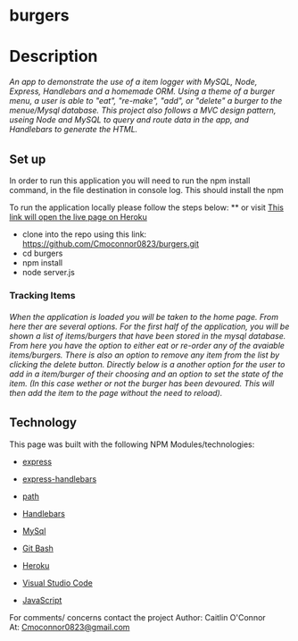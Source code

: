 # burgers

<h1>Description</h1>
<h6>An app to demonstrate the use of a item logger with MySQL, Node, Express, Handlebars and a homemade ORM. Using a theme of a burger menu, a user is able to "eat", "re-make", "add", or "delete" a burger to the menue/Mysql database. This project also follows a MVC design pattern, useing Node and MySQL to query and route data in the app, and Handlebars to generate the HTML.</h6>

<h2>Set up</h2>
In order to run this application you will need to run the npm install command, in the file destination in console log. This should install the npm 

To run the application locally  please follow the steps below:
** or visit [This link will open the live page on Heroku](https://aqueous-depths-69405.herokuapp.com/)


* clone into the repo using this link: https://github.com/Cmoconnor0823/burgers.git 
* cd burgers
* npm install
* node server.js 


<h3>Tracking Items</h3>
<h6>When the application is loaded you will be taken to the home page. From here ther are several options. For the first half of the application, you will be shown a list of items/burgers that have been stored in the mysql database. From here you have the option to either eat or re-order any of the avaiable items/burgers. There is also an option to remove any item from the list by clicking the delete button. Directly below is a another option for the user to add in a item/burger of their choosing and an option to set the state of the item. (In this case wether or not the burger has been devoured. This will then add the item to the page without the need to reload).</h6>



<h2>Technology</h2>
This page was built with the following NPM Modules/technologies:


* [express](https://www.npmjs.com/package/express)

* [express-handlebars](https://www.npmjs.com/package/express-handlebars)

* [path](https://www.npmjs.com/package/path)

* [Handlebars](https://handlebarsjs.com/)

* [MySql](https://www.mysql.com/)

* [Git Bash](https://gitforwindows.org/)

* [Heroku](https://id.heroku.com/login)

* [Visual Studio Code](https://code.visualstudio.com/)

* [JavaScript](https://developer.mozilla.org/en-US/docs/Web/JavaScript/Reference)





For comments/ concerns contact the project 
Author: Caitlin O'Connor  
At: Cmoconnor0823@gmail.com
